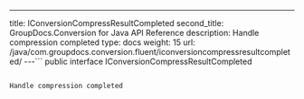 ---
title: IConversionCompressResultCompleted
second_title: GroupDocs.Conversion for Java API Reference
description: Handle compression completed
type: docs
weight: 15
url: /java/com.groupdocs.conversion.fluent/iconversioncompressresultcompleted/
---```
public interface IConversionCompressResultCompleted
```

Handle compression completed
